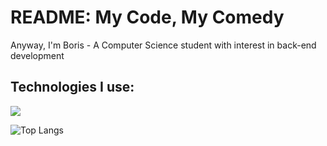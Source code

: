 <h1 align="left">README: My Code, My Comedy</h1>
<p align="left">Anyway, I'm Boris - A Computer Science student with interest in back-end development</p>
<h2 align="left">Technologies I use:</h3>
<p align="left">
  <img src="https://skillicons.dev/icons?i=py,java,ts,go,spring,react,html,css,git,docker" />
</p>

![Top Langs](https://github-readme-stats.vercel.app/api/top-langs/?username=bskokdev&layout=compact)
